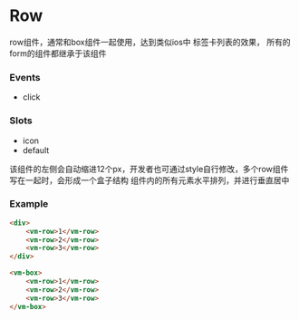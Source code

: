 Row
=============
row组件，通常和box组件一起使用，达到类似ios中 标签卡列表的效果， 所有的form的组件都继承于该组件

### Events

* click

### Slots

* icon
* default

该组件的左侧会自动缩进12个px，开发者也可通过style自行修改，多个row组件写在一起时，会形成一个盒子结构
组件内的所有元素水平排列，并进行垂直居中

### Example

```html
<div>
	<vm-row>1</vm-row>
	<vm-row>2</vm-row>
	<vm-row>3</vm-row>
</div>

<vm-box>
	<vm-row>1</vm-row>
	<vm-row>2</vm-row>
	<vm-row>3</vm-row>
</vm-box>
```